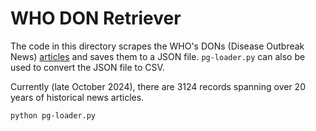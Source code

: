 # WHO DON Retriever

The code in this directory scrapes the WHO's DONs (Disease Outbreak News) [articles](https://www.who.int/emergencies/disease-outbreak-news) and saves them to a JSON file. `pg-loader.py` can also be used to convert the JSON file to CSV.

Currently (late October 2024), there are 3124 records spanning over 20 years of historical news articles.

```sh
python pg-loader.py
```
